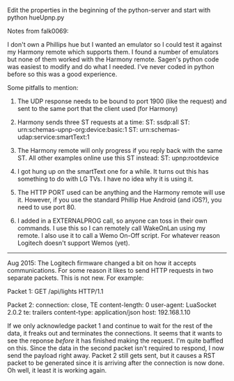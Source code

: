 Edit the properties in the beginning of the python-server and start with python hueUpnp.py

Notes from falk0069:

I don't own a Phillips hue but I wanted an emulator so I could test it against my Harmony remote which supports them.  I found a number of emulators but none of them worked with the Harmony remote.  Sagen's python code was easiest to modify and do what I needed.  I've never coded in python before so this was a good experience.

Some pitfalls to mention:
1) The UDP response needs to be bound to port 1900 (like the request) and sent to the same port that the client used (for Harmony)

2) Harmony sends three ST requests at a time:
ST: ssdp:all
ST: urn:schemas-upnp-org:device:basic:1
ST: urn:schemas-udap:service:smartText:1

3) The Harmony remote will only progress if you reply back with the same ST.  All other examples online use this ST instead:
ST: upnp:rootdevice

4) I got hung up on the smartText one for a while.  It turns out this has something to do with LG TVs.  I have no idea why it is using it.

5) The HTTP PORT used can be anything and the Harmony remote will use it.  However, if you use the standard Phillip Hue Android (and iOS?), you need to use port 80.

6) I added in a EXTERNALPROG call, so anyone can toss in their own commands.  I use this so I can remotely call WakeOnLan using my remote.  I also use it to call a Wemo On-Off script.  For whatever reason Logitech doesn't support Wemos (yet).

****************************************************************************
Aug 2015:
The Logitech firmware changed a bit on how it accepts communications.  For some reason it likes to send HTTP requests in two separate packets.  This is not new.  For example:

Packet 1:
GET /api/lights HTTP/1.1

Packet 2:
connection: close, TE
content-length: 0
user-agent: LuaSocket 2.0.2
te: trailers
content-type: application/json
host: 192.168.1.10

If we only acknowledge packet 1 and continue to wait for the rest of the data, it freaks out and terminates the connections. It seems that it wants to see the reponse *before* it has finished making the request.  I'm quite baffled on this.  Since the data in the second packet isn't required to respond, I now send the payload right away.  Packet 2 still gets sent, but it causes a RST packet to be generated since it is arriving after the connection is now done.  Oh well, it least it is working again.
